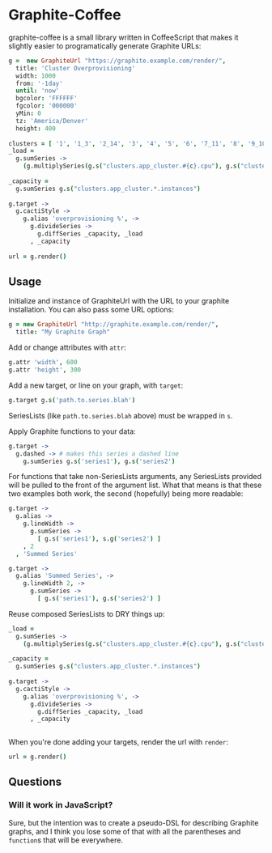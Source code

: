# Graphite-Coffee

graphite-coffee is a small library written in CoffeeScript that makes it
slightly easier to programatically generate Graphite URLs:

```coffee
g =  new GraphiteUrl "https://graphite.example.com/render/",
  title: 'Cluster Overprovisioning'
  width: 1000
  from: '-1day'
  until: 'now'
  bgcolor: 'FFFFFF'
  fgcolor: '000000'
  yMin: 0
  tz: 'America/Denver'
  height: 400
 
clusters = [ '1', '1_3', '2_14', '3', '4', '5', '6', '7_11', '8', '9_10', '12_13' ]
_load =
  g.sumSeries ->
    (g.multiplySeries(g.s("clusters.app_cluster.#{c}.cpu"), g.s("clusters.app_cluster.#{c}.instances")) for c in clusters)
 
_capacity =
  g.sumSeries g.s("clusters.app_cluster.*.instances")
 
g.target ->
  g.cactiStyle ->
    g.alias 'overprovisioning %', ->
      g.divideSeries ->
        g.diffSeries _capacity, _load
      , _capacity
 
url = g.render()
```

## Usage

Initialize and instance of GraphiteUrl with the URL to your graphite
installation. You can also pass some URL options:

```coffee
g = new GraphiteUrl "http://graphite.example.com/render/",
  title: "My Graphite Graph"
```

Add or change attributes with `attr`:

```coffee
g.attr 'width', 600
g.attr 'height', 300
```

Add a new target, or line on your graph, with `target`:

```coffee
g.target g.s('path.to.series.blah')
```

SeriesLists (like `path.to.series.blah` above) must be wrapped in `s`.

Apply Graphite functions to your data:

```coffee
g.target ->
  g.dashed -> # makes this series a dashed line
    g.sumSeries g.s('series1'), g.s('series2')
```

For functions that take non-SeriesLists arguments, any SeriesLists
provided will be pulled to the front of the argument list. What that
means is that these two examples both work, the second (hopefully) being
more readable:

```coffee
g.target ->
  g.alias ->
    g.lineWidth ->
      g.sumSeries ->
        [ g.s('series1'), s.g('series2') ]
    , 2
  , 'Summed Series'

g.target ->
  g.alias 'Summed Series', ->
    g.lineWidth 2, ->
      g.sumSeries ->
        [ g.s('series1'), g.s('series2') ]
```

Reuse composed SeriesLists to DRY things up:

```coffee
_load =
  g.sumSeries ->
    (g.multiplySeries(g.s("clusters.app_cluster.#{c}.cpu"), g.s("clusters.app_cluster.#{c}.instances")) for c in [1..10])
 
_capacity =
  g.sumSeries g.s("clusters.app_cluster.*.instances")
 
g.target ->
  g.cactiStyle ->
    g.alias 'overprovisioning %', ->
      g.divideSeries ->
        g.diffSeries _capacity, _load
      , _capacity
 
```

When you're done adding your targets, render the url with `render`:

```coffee
url = g.render()
```

## Questions

### Will it work in JavaScript?

Sure, but the intention was to create a pseudo-DSL for describing
Graphite graphs, and I think you lose some of that with all the
parentheses and `function`s that will be everywhere.
